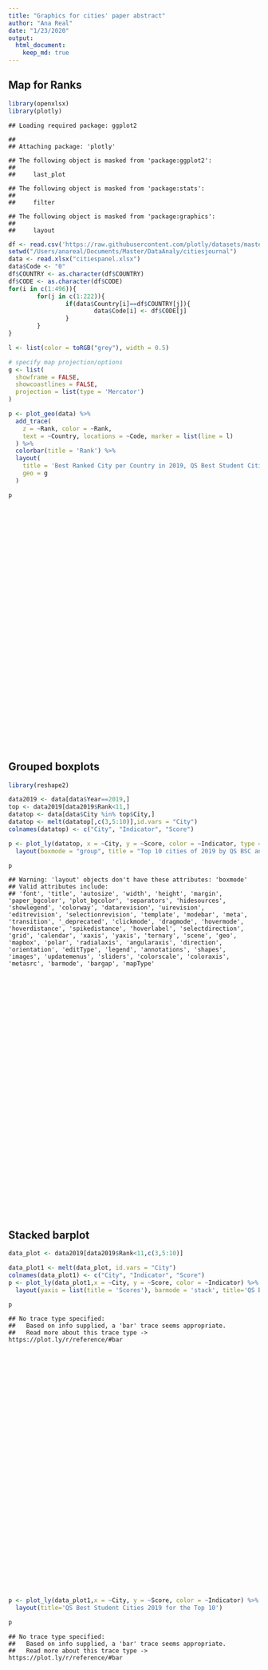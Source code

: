 ```yaml
---
title: "Graphics for cities' paper abstract"
author: "Ana Real"
date: "1/23/2020"
output: 
  html_document:
    keep_md: true
---
```




## Map for Ranks


```r
library(openxlsx)
library(plotly)
```

```
## Loading required package: ggplot2
```

```
## 
## Attaching package: 'plotly'
```

```
## The following object is masked from 'package:ggplot2':
## 
##     last_plot
```

```
## The following object is masked from 'package:stats':
## 
##     filter
```

```
## The following object is masked from 'package:graphics':
## 
##     layout
```

```r
df <- read.csv('https://raw.githubusercontent.com/plotly/datasets/master/2014_world_gdp_with_codes.csv')
setwd("/Users/anareal/Documents/Master/DataAnaly/citiesjournal")
data <- read.xlsx("citiespanel.xlsx")
data$Code <- "0"
df$COUNTRY <- as.character(df$COUNTRY)
df$CODE <- as.character(df$CODE)
for(i in c(1:496)){
        for(j in c(1:222)){
                if(data$Country[i]==df$COUNTRY[j]){
                        data$Code[i] <- df$CODE[j]
                }
        }
}

l <- list(color = toRGB("grey"), width = 0.5)

# specify map projection/options
g <- list(
  showframe = FALSE,
  showcoastlines = FALSE,
  projection = list(type = 'Mercator')
)

p <- plot_geo(data) %>%
  add_trace(
    z = ~Rank, color = ~Rank,
    text = ~Country, locations = ~Code, marker = list(line = l)
  ) %>%
  colorbar(title = 'Rank') %>%
  layout(
    title = 'Best Ranked City per Country in 2019, QS Best Student Cities',
    geo = g
  )

p
```

<!--html_preserve--><div id="htmlwidget-0ff162636f965596164b" style="width:672px;height:480px;" class="plotly html-widget"></div>
<script type="application/json" data-for="htmlwidget-0ff162636f965596164b">{"x":{"visdat":{"6d659eb6640":["function () ","plotlyVisDat"]},"cur_data":"6d659eb6640","attrs":{"6d659eb6640":{"alpha_stroke":1,"sizes":[10,100],"spans":[1,20],"z":{},"color":{},"text":{},"locations":{},"marker":{"line":{"color":"rgba(190,190,190,1)","width":0.5}},"inherit":true}},"layout":{"margin":{"b":40,"l":60,"t":25,"r":10},"mapType":"geo","scene":{"zaxis":{"title":"Rank"}},"geo":{"domain":{"x":[0,1],"y":[0,1]},"showframe":false,"showcoastlines":false,"projection":{"type":"Mercator"}},"hovermode":"closest","showlegend":false,"legend":{"yanchor":"top","y":0.5},"title":"Best Ranked City per Country in 2019, QS Best Student Cities"},"source":"A","config":{"showSendToCloud":false},"data":[{"colorbar":{"title":"Rank","ticklen":2,"len":0.5,"lenmode":"fraction","y":1,"yanchor":"top"},"colorscale":[["0","rgba(68,1,84,1)"],["0.0416666666666667","rgba(70,19,97,1)"],["0.0833333333333333","rgba(72,32,111,1)"],["0.125","rgba(71,45,122,1)"],["0.166666666666667","rgba(68,58,128,1)"],["0.208333333333333","rgba(64,70,135,1)"],["0.25","rgba(60,82,138,1)"],["0.291666666666667","rgba(56,93,140,1)"],["0.333333333333333","rgba(49,104,142,1)"],["0.375","rgba(46,114,142,1)"],["0.416666666666667","rgba(42,123,142,1)"],["0.458333333333333","rgba(38,133,141,1)"],["0.5","rgba(37,144,140,1)"],["0.541666666666667","rgba(33,154,138,1)"],["0.583333333333333","rgba(39,164,133,1)"],["0.625","rgba(47,174,127,1)"],["0.666666666666667","rgba(53,183,121,1)"],["0.708333333333333","rgba(79,191,110,1)"],["0.75","rgba(98,199,98,1)"],["0.791666666666667","rgba(119,207,85,1)"],["0.833333333333333","rgba(147,214,70,1)"],["0.875","rgba(172,220,52,1)"],["0.916666666666667","rgba(199,225,42,1)"],["0.958333333333333","rgba(226,228,40,1)"],["1","rgba(253,231,37,1)"]],"showscale":true,"z":[1,2,3,4,5,6,7,8,9,10,10,11,12,13,15,16,17,18,19,20,21,22,23,24,25,26,27,27,29,29,31,32,33,34,35,35,37,37,39,40,41,41,43,43,45,46,47,48,49,50,51,52,53,54,55,56,57,57,59,60,60,62,63,64,65,66,67,68,68,70,71,72,73,74,74,76,76,78,79,80,81,82,83,84,85,85,87,88,89,89,91,92,93,94,95,95,97,98,99,100,101,102,103,104,105,106,107,108,109,110,111,112,113,114,115,115,115,118,118,120,1,2,3,4,5,6,7,8,9,10,11,12,13,13,15,16,17,18,19,20,21,22,23,24,25,26,27,28,29,30,31,32,33,34,35,36,37,38,39,40,41,42,43,44,45,46,47,48,49,50,51,52,53,54,55,56,57,58,58,60,61,62,63,63,65,66,67,68,69,70,71,72,73,74,75,76,76,78,79,80,81,82,83,84,85,86,87,88,88,90,90,92,92,94,95,96,97,97,99,100,100,1,2,3,4,5,6,7,8,9,10,11,11,13,14,15,16,17,18,19,20,21,22,23,23,25,26,26,28,28,30,31,31,33,34,34,36,37,37,39,39,41,42,43,44,45,46,47,47,49,50,51,52,53,53,55,56,56,58,59,60,61,62,62,64,65,65,67,68,69,70,71,72,73,74,75,76,77,78,78,80,81,81,83,84,85,86,87,88,89,90,91,92,93,94,94,96,97,97,99,100,1,2,3,4,5,6,7,8,9,10,11,12,13,13,13,16,17,18,18,20,21,22,23,24,25,26,27,27,27,30,30,32,33,34,35,36,37,38,39,39,41,42,43,44,45,46,47,48,49,49,49,52,53,54,55,55,57,58,58,60,61,61,63,63,63,66,67,68,69,70,71,72,73,74,74,1,2,3,4,5,6,7,8,9,10,11,12,13,14,15,16,17,18,19,20,21,22,23,24,25,26,26,28,29,29,31,32,32,34,35,36,37,38,39,39,41,42,43,44,45,46,47,48,49,50,1,2,3,4,5,5,7,8,9,10,11,12,13,14,15,15,17,18,18,20,21,21,23,24,24,26,27,28,29,30,31,32,33,33,35,36,37,38,38,38,41,42,43,44,45,46,47,48,49,50],"text":["United Kingdom","Japan","Australia","Germany","Germany","Canada","France","Switzerland","Australia","South Korea","Hong Kong","Canada","United States","Austria","United Kingdom","Canada","Taiwan","Japan","United States","Singapore","Spain","Australia","Australia","Netherlands","United States","Australia","New Zeland","Spain","Malaysia","United Kingdom","Argentina","China","China","Russia","Czech Republic","United States","Ireland","Sweden","United Kingdom","Italy","United States","Australia","Belgium","Hungary","Canada","Denmark","United Kingdom","United Kingdom","United Kingdom","France","Poland","Portugal","Mexico","Chile","Sweden","Finland","United States","United Kingdom","Thailand","Czech Republic","United Arab Emirates","United States","United States","United Kingdom","New Zeland","Russia","United States","Taiwan","Germany","Italy","Turkey","Greece","Russia","France","Spain","United States","Brazil","South Africa","Austria","South Africa","India","Colombia","United Kingdom","Australia","Philippines","India","United States","United Arab Emirates","Turkey","South Korea","Mexico","Russia","United States","United States","Japan","Lithuania","United Kingdom","Peru","China","France","Lebanon","Brazil","United Kingdom","Poland","China","United Kingdom","Egypt","Poland","Indonesia","Latvia","Pakistan","Kazakhstan","India","United States","India","Pakistan","Canada","Ukraine","United Kingdom","Belarus","United Kingdom","Japan","Australia","Canada","France","Germany","Germany","Switzerland","Australia","South Korea","Austria","Hong Kong","United States","Canada","Singapore","United Kingdom","Canada","United States","Japan","Taiwan","Australia","Australia","New Zeland","United Kingdom","Argentina","China","Netherlands","Russia","China","Czech Republic","Spain","Spain","Sweden","Ireland","United States","Italy","Malaysia","United States","Australia","United States","Australia","France","United Kingdom","United Kingdom","Denmark","Canada","United Kingdom","Belgium","Hungary","Portugal","United Kingdom","Mexico","Poland","Thailand","United Kingdom","United Kingdom","Sweden","United States","Germany","United States","United Arab Emirates","United States","Czech Republic","Chile","Norway","Italy","Turkey","United States","New Zeland","Brazil","South Africa","Saudi Arabia","Taiwan","Russia","Finland","Greece","Russia","France","South Africa","United States","Colombia","Turkey","Mexico","Lithuania","Austria","South Korea","Australia","China","Canada","United States","Spain","United Kingdom","Japan","Egypt","Philippines","Russia","United States","France","India","United States","Brazil","Canada","France","United Kingdom","South Korea","Australia","Germany","Japan","United States","Germany","Canada","Hong Kong","Canada","Australia","Singapore","Switzerland","Austria","Japan","United Kingdom","United States","Australia","Taiwan","Australia","Spain","United Kingdom","China","Canada","Czech Republic","New Zeland","United States","China","Ireland","Spain","Italy","United Kingdom","France","Netherlands","Denmark","United States","United Kingdom","Russia","Malaysia","Argentina","United Kingdom","Australia","Belgium","United States","United States","Sweden","Portugal","Australia","Mexico","Poland","Sweden","Norway","United Kingdom","Hungary","United Kingdom","Thailand","Czech Republic","United States","Finland","United States","Chile","Saudi Arabia","United States","Italy","Greece","France","Brazil","Spain","Turkey","Canada","Colombia","New Zeland","Taiwan","Mexico","United Arab Emirates","Australia","Russia","China","Turkey","South Korea","United States","South Africa","India","India","United States","Egypt","Philippines","France","Russia","United States","Russia","Brazil","Findland","Lithuania","Ukraine","France","Peru","China","France","Australia","Japan","Australia","United Kingdom","Singapore","Canada","Hong Kong","Germany","South Korea","Germany","Switzerland","Canada","Canada","United States","Austria","Australia","New Zeland","Australia","United States","Japan","Spain","Taiwan","Sweden","China","Australia","Netherlands","United States","Denmark","Spain","United States","Argentina","United Kingdom","Finland","Australia","United Kingdom","Ireland","Italy","China","Czech Republic","Belgium","United States","Russia","United Kingdom","United States","France","New Zeland","United States","Chile","Mexico","Canada","Portugal","Malaysia","Sweden","Canada","Taiwan","United Kingdom","United States","United States","Norway","Italy","South Korea","Brazil","United Kingdom","Poland","United Kingdom","United Kingdom","United Arab Emirates","Australia","Spain","United States","United States","Czech Republic","France","Mexico","France","Australia","United Kingdom","Australia","Hong Kong","United States","Japan","Canada","Canada","South Korea","Switzerland","Canada","United States","Germany","Singapore","Germany","United States","United States","Spain","Austria","Australia","New Zeland","Australia","Argentina","Taiwan","China","United Kingdom","Denmark","Australia","United Kingdom","United States","Ireland","China","Japan","Sweden","Italy","Netherlands","Australia","Finland","Spain","United States","United States","Russia","Chile","United Kingdom","United States","Belgium","Japan","Czech Republic","Mexico","France","United Kingdom","Singapore","Australia","Australia","Switzerland","Hong Kong","United States","Canada","Germany","Germany","United States","Canada","South Korea","Ireland","Austria","Japan","New Zeland","China","Denmark","United States","Canada","United States","Italy","Spain","Australia","Sweden","Taiwan","United Kingdom","Australia","Spain","United Kingdom","Belgium","Argentina","China","Netherlands","Australia","United States","Australia","Russia","France","United States","Malaysia","United States","Czech Republic","Mexico","Finland","Norway","Chile","Japan"],"locations":["GBR","JPN","AUS","DEU","DEU","CAN","FRA","CHE","AUS","0","HKG","CAN","USA","AUT","GBR","CAN","TWN","JPN","USA","SGP","ESP","AUS","AUS","NLD","USA","AUS","0","ESP","MYS","GBR","ARG","CHN","CHN","RUS","CZE","USA","IRL","SWE","GBR","ITA","USA","AUS","BEL","HUN","CAN","DNK","GBR","GBR","GBR","FRA","POL","PRT","MEX","CHL","SWE","FIN","USA","GBR","THA","CZE","ARE","USA","USA","GBR","0","RUS","USA","TWN","DEU","ITA","TUR","GRC","RUS","FRA","ESP","USA","BRA","ZAF","AUT","ZAF","IND","COL","GBR","AUS","PHL","IND","USA","ARE","TUR","0","MEX","RUS","USA","USA","JPN","LTU","GBR","PER","CHN","FRA","LBN","BRA","GBR","POL","CHN","GBR","EGY","POL","IDN","LVA","PAK","KAZ","IND","USA","IND","PAK","CAN","UKR","GBR","BLR","GBR","JPN","AUS","CAN","FRA","DEU","DEU","CHE","AUS","0","AUT","HKG","USA","CAN","SGP","GBR","CAN","USA","JPN","TWN","AUS","AUS","0","GBR","ARG","CHN","NLD","RUS","CHN","CZE","ESP","ESP","SWE","IRL","USA","ITA","MYS","USA","AUS","USA","AUS","FRA","GBR","GBR","DNK","CAN","GBR","BEL","HUN","PRT","GBR","MEX","POL","THA","GBR","GBR","SWE","USA","DEU","USA","ARE","USA","CZE","CHL","NOR","ITA","TUR","USA","0","BRA","ZAF","SAU","TWN","RUS","FIN","GRC","RUS","FRA","ZAF","USA","COL","TUR","MEX","LTU","AUT","0","AUS","CHN","CAN","USA","ESP","GBR","JPN","EGY","PHL","RUS","USA","FRA","IND","USA","BRA","CAN","FRA","GBR","0","AUS","DEU","JPN","USA","DEU","CAN","HKG","CAN","AUS","SGP","CHE","AUT","JPN","GBR","USA","AUS","TWN","AUS","ESP","GBR","CHN","CAN","CZE","0","USA","CHN","IRL","ESP","ITA","GBR","FRA","NLD","DNK","USA","GBR","RUS","MYS","ARG","GBR","AUS","BEL","USA","USA","SWE","PRT","AUS","MEX","POL","SWE","NOR","GBR","HUN","GBR","THA","CZE","USA","FIN","USA","CHL","SAU","USA","ITA","GRC","FRA","BRA","ESP","TUR","CAN","COL","0","TWN","MEX","ARE","AUS","RUS","CHN","TUR","0","USA","ZAF","IND","IND","USA","EGY","PHL","FRA","RUS","USA","RUS","BRA","0","LTU","UKR","FRA","PER","CHN","FRA","AUS","JPN","AUS","GBR","SGP","CAN","HKG","DEU","0","DEU","CHE","CAN","CAN","USA","AUT","AUS","0","AUS","USA","JPN","ESP","TWN","SWE","CHN","AUS","NLD","USA","DNK","ESP","USA","ARG","GBR","FIN","AUS","GBR","IRL","ITA","CHN","CZE","BEL","USA","RUS","GBR","USA","FRA","0","USA","CHL","MEX","CAN","PRT","MYS","SWE","CAN","TWN","GBR","USA","USA","NOR","ITA","0","BRA","GBR","POL","GBR","GBR","ARE","AUS","ESP","USA","USA","CZE","FRA","MEX","FRA","AUS","GBR","AUS","HKG","USA","JPN","CAN","CAN","0","CHE","CAN","USA","DEU","SGP","DEU","USA","USA","ESP","AUT","AUS","0","AUS","ARG","TWN","CHN","GBR","DNK","AUS","GBR","USA","IRL","CHN","JPN","SWE","ITA","NLD","AUS","FIN","ESP","USA","USA","RUS","CHL","GBR","USA","BEL","JPN","CZE","MEX","FRA","GBR","SGP","AUS","AUS","CHE","HKG","USA","CAN","DEU","DEU","USA","CAN","0","IRL","AUT","JPN","0","CHN","DNK","USA","CAN","USA","ITA","ESP","AUS","SWE","TWN","GBR","AUS","ESP","GBR","BEL","ARG","CHN","NLD","AUS","USA","AUS","RUS","FRA","USA","MYS","USA","CZE","MEX","FIN","NOR","CHL","JPN"],"marker":{"line":{"colorbar":{"title":"","ticklen":2},"cmin":1,"cmax":120,"colorscale":[["0","rgba(68,1,84,1)"],["0.0416666666666667","rgba(70,19,97,1)"],["0.0833333333333333","rgba(72,32,111,1)"],["0.125","rgba(71,45,122,1)"],["0.166666666666667","rgba(68,58,128,1)"],["0.208333333333333","rgba(64,70,135,1)"],["0.25","rgba(60,82,138,1)"],["0.291666666666667","rgba(56,93,140,1)"],["0.333333333333333","rgba(49,104,142,1)"],["0.375","rgba(46,114,142,1)"],["0.416666666666667","rgba(42,123,142,1)"],["0.458333333333333","rgba(38,133,141,1)"],["0.5","rgba(37,144,140,1)"],["0.541666666666667","rgba(33,154,138,1)"],["0.583333333333333","rgba(39,164,133,1)"],["0.625","rgba(47,174,127,1)"],["0.666666666666667","rgba(53,183,121,1)"],["0.708333333333333","rgba(79,191,110,1)"],["0.75","rgba(98,199,98,1)"],["0.791666666666667","rgba(119,207,85,1)"],["0.833333333333333","rgba(147,214,70,1)"],["0.875","rgba(172,220,52,1)"],["0.916666666666667","rgba(199,225,42,1)"],["0.958333333333333","rgba(226,228,40,1)"],["1","rgba(253,231,37,1)"]],"showscale":false,"color":"rgba(190,190,190,1)","width":0.5}},"type":"choropleth","geo":"geo","frame":null}],"highlight":{"on":"plotly_click","persistent":false,"dynamic":false,"selectize":false,"opacityDim":0.2,"selected":{"opacity":1},"debounce":0},"shinyEvents":["plotly_hover","plotly_click","plotly_selected","plotly_relayout","plotly_brushed","plotly_brushing","plotly_clickannotation","plotly_doubleclick","plotly_deselect","plotly_afterplot","plotly_sunburstclick"],"base_url":"https://plot.ly"},"evals":[],"jsHooks":[]}</script><!--/html_preserve-->

## Grouped boxplots


```r
library(reshape2)

data2019 <- data[data$Year==2019,]
top <- data2019[data2019$Rank<11,]
datatop <- data[data$City %in% top$City,]
datatop <- melt(datatop[,c(3,5:10)],id.vars = "City")
colnames(datatop) <- c("City", "Indicator", "Score")

p <- plot_ly(datatop, x = ~City, y = ~Score, color = ~Indicator, type = "box") %>%
  layout(boxmode = "group", title = "Top 10 cities of 2019 by QS BSC and their scores in the last 6 years")

p
```

```
## Warning: 'layout' objects don't have these attributes: 'boxmode'
## Valid attributes include:
## 'font', 'title', 'autosize', 'width', 'height', 'margin', 'paper_bgcolor', 'plot_bgcolor', 'separators', 'hidesources', 'showlegend', 'colorway', 'datarevision', 'uirevision', 'editrevision', 'selectionrevision', 'template', 'modebar', 'meta', 'transition', '_deprecated', 'clickmode', 'dragmode', 'hovermode', 'hoverdistance', 'spikedistance', 'hoverlabel', 'selectdirection', 'grid', 'calendar', 'xaxis', 'yaxis', 'ternary', 'scene', 'geo', 'mapbox', 'polar', 'radialaxis', 'angularaxis', 'direction', 'orientation', 'editType', 'legend', 'annotations', 'shapes', 'images', 'updatemenus', 'sliders', 'colorscale', 'coloraxis', 'metasrc', 'barmode', 'bargap', 'mapType'
```

<!--html_preserve--><div id="htmlwidget-fc80a41e9b844426cbd2" style="width:672px;height:480px;" class="plotly html-widget"></div>
<script type="application/json" data-for="htmlwidget-fc80a41e9b844426cbd2">{"x":{"visdat":{"6d6119adff":["function () ","plotlyVisDat"]},"cur_data":"6d6119adff","attrs":{"6d6119adff":{"x":{},"y":{},"color":{},"alpha_stroke":1,"sizes":[10,100],"spans":[1,20],"type":"box"}},"layout":{"margin":{"b":40,"l":60,"t":25,"r":10},"boxmode":"group","title":"Top 10 cities of 2019 by QS BSC and their scores in the last 6 years","xaxis":{"domain":[0,1],"automargin":true,"title":"City","type":"category","categoryorder":"array","categoryarray":["Berlin","Hong Kong","London","Melbourne","Montreal","Munich","Paris","Seoul","Sydney","Tokyo","Zurich"]},"yaxis":{"domain":[0,1],"automargin":true,"title":"Score"},"hovermode":"closest","showlegend":true},"source":"A","config":{"showSendToCloud":false},"data":[{"fillcolor":"rgba(102,194,165,0.5)","x":["London","Tokyo","Melbourne","Munich","Berlin","Montreal","Paris","Zurich","Sydney","Seoul","Hong Kong","London","Tokyo","Melbourne","Montreal","Paris","Munich","Berlin","Zurich","Sydney","Seoul","Hong Kong","Montreal","Paris","London","Seoul","Melbourne","Berlin","Tokyo","Munich","Hong Kong","Sydney","Zurich","Paris","Melbourne","Tokyo","Sydney","London","Montreal","Hong Kong","Berlin","Seoul","Munich","Zurich","Paris","Melbourne","London","Sydney","Hong Kong","Tokyo","Montreal","Seoul","Zurich","Munich","Berlin","Paris","London","Sydney","Melbourne","Zurich","Hong Kong","Montreal","Munich","Berlin","Seoul","Tokyo"],"y":[100,83,69,54,50,57,81,63,65,95,74,100,84,68,57,93,54,49,63,64,93,72,59,98,100,96,70,50,84,55,74,65,65,96,67,81,63,100,61,72,49,88,53,64,96,69,100,65,74,79,63,87,61,54,49,95,100,86,89,78,94,85,70,69,93,92],"type":"box","name":"Rankings","marker":{"color":"rgba(102,194,165,1)","line":{"color":"rgba(102,194,165,1)"}},"line":{"color":"rgba(102,194,165,1)"},"xaxis":"x","yaxis":"y","frame":null},{"fillcolor":"rgba(252,141,98,0.5)","x":["London","Tokyo","Melbourne","Munich","Berlin","Montreal","Paris","Zurich","Sydney","Seoul","Hong Kong","London","Tokyo","Melbourne","Montreal","Paris","Munich","Berlin","Zurich","Sydney","Seoul","Hong Kong","Montreal","Paris","London","Seoul","Melbourne","Berlin","Tokyo","Munich","Hong Kong","Sydney","Zurich","Paris","Melbourne","Tokyo","Sydney","London","Montreal","Hong Kong","Berlin","Seoul","Munich","Zurich","Paris","Melbourne","London","Sydney","Hong Kong","Tokyo","Montreal","Seoul","Zurich","Munich","Berlin","Paris","London","Sydney","Melbourne","Zurich","Hong Kong","Montreal","Munich","Berlin","Seoul","Tokyo"],"y":[92,59,100,87,79,92,80,84,97,72,80,92,55,100,94,80,74,75,83,97,67,78,93,79,90,63,100,70,48,72,77,95,80,80,100,51,95,91,95,79,75,65,72,83,83,100,93,95,80,55,96,71,82,75,77,86,98,94,100,81,85,91,72,72,72,49],"type":"box","name":"Student.Mix","marker":{"color":"rgba(252,141,98,1)","line":{"color":"rgba(252,141,98,1)"}},"line":{"color":"rgba(252,141,98,1)"},"xaxis":"x","yaxis":"y","frame":null},{"fillcolor":"rgba(141,160,203,0.5)","x":["London","Tokyo","Melbourne","Munich","Berlin","Montreal","Paris","Zurich","Sydney","Seoul","Hong Kong","London","Tokyo","Melbourne","Montreal","Paris","Munich","Berlin","Zurich","Sydney","Seoul","Hong Kong","Montreal","Paris","London","Seoul","Melbourne","Berlin","Tokyo","Munich","Hong Kong","Sydney","Zurich","Paris","Melbourne","Tokyo","Sydney","London","Montreal","Hong Kong","Berlin","Seoul","Munich","Zurich","Paris","Melbourne","London","Sydney","Hong Kong","Tokyo","Montreal","Seoul","Zurich","Munich","Berlin","Paris","London","Sydney","Melbourne","Zurich","Hong Kong","Montreal","Munich","Berlin","Seoul","Tokyo"],"y":[84,100,92,90,89,90,86,96,99,72,80,80,97,91,89,80,89,88,94,95,67,78,94,81,81,73,97,92,98,91,80,100,97,81,92,98,100,83,92,84,92,68,85,96,83,94,71,98,88,95,83,66,95,87,88,84,81,99,85,99,59,79,97,83,55,70],"type":"box","name":"Desirability","marker":{"color":"rgba(141,160,203,1)","line":{"color":"rgba(141,160,203,1)"}},"line":{"color":"rgba(141,160,203,1)"},"xaxis":"x","yaxis":"y","frame":null},{"fillcolor":"rgba(231,138,195,0.5)","x":["London","Tokyo","Melbourne","Munich","Berlin","Montreal","Paris","Zurich","Sydney","Seoul","Hong Kong","London","Tokyo","Melbourne","Montreal","Paris","Munich","Berlin","Zurich","Sydney","Seoul","Hong Kong","Montreal","Paris","London","Seoul","Melbourne","Berlin","Tokyo","Munich","Hong Kong","Sydney","Zurich","Paris","Melbourne","Tokyo","Sydney","London","Montreal","Hong Kong","Berlin","Seoul","Munich","Zurich","Paris","Melbourne","London","Sydney","Hong Kong","Tokyo","Montreal","Seoul","Zurich","Munich","Berlin","Paris","London","Sydney","Melbourne","Zurich","Hong Kong","Montreal","Munich","Berlin","Seoul","Tokyo"],"y":[93,100,88,80,80,78,88,90,86,89,85,93,100,86,80,88,78,80,90,84,92,78,80,88,94,96,86,79,100,80,81,85,85,87,91,100,87,96,75,83,73,92,77,82,96,94,100,94,82,94,78,94,77,71,68,95,95,90,90,84,96,71,72,75,87,91],"type":"box","name":"Employer.Activity","marker":{"color":"rgba(231,138,195,1)","line":{"color":"rgba(231,138,195,1)"}},"line":{"color":"rgba(231,138,195,1)"},"xaxis":"x","yaxis":"y","frame":null},{"fillcolor":"rgba(166,216,84,0.5)","x":["London","Tokyo","Melbourne","Munich","Berlin","Montreal","Paris","Zurich","Sydney","Seoul","Hong Kong","London","Tokyo","Melbourne","Montreal","Paris","Munich","Berlin","Zurich","Sydney","Seoul","Hong Kong","Montreal","Paris","London","Seoul","Melbourne","Berlin","Tokyo","Munich","Hong Kong","Sydney","Zurich","Paris","Melbourne","Tokyo","Sydney","London","Montreal","Hong Kong","Berlin","Seoul","Munich","Zurich","Paris","Melbourne","London","Sydney","Hong Kong","Tokyo","Montreal","Seoul","Zurich","Munich","Berlin","Paris","London","Sydney","Melbourne","Zurich","Hong Kong","Montreal","Munich","Berlin","Seoul","Tokyo"],"y":[22,53,27,62,67,43,41,43,22,41,54,25,54,33,47,38,67,71,42,23,44,53,56,38,18,37,18,73,36,68,47,12,34,62,49,63,44,16,57,57,82,56,81,44,54,40,28,36,63,62,60,54,55,72,74,57,41,38,40,62,69,65,78,83,62,61],"type":"box","name":"Affordability","marker":{"color":"rgba(166,216,84,1)","line":{"color":"rgba(166,216,84,1)"}},"line":{"color":"rgba(166,216,84,1)"},"xaxis":"x","yaxis":"y","frame":null},{"fillcolor":"rgba(255,217,47,0.5)","x":["London","Tokyo","Melbourne","Munich","Berlin","Montreal","Paris","Zurich","Sydney","Seoul","Hong Kong","London","Tokyo","Melbourne","Montreal","Paris","Munich","Berlin","Zurich","Sydney","Seoul","Hong Kong","Montreal","Paris","London","Seoul","Melbourne","Berlin","Tokyo","Munich","Hong Kong","Sydney","Zurich","Paris","Melbourne","Tokyo","Sydney","London","Montreal","Hong Kong","Berlin","Seoul","Munich","Zurich","Paris","Melbourne","London","Sydney","Hong Kong","Tokyo","Montreal","Seoul","Zurich","Munich","Berlin","Paris","London","Sydney","Melbourne","Zurich","Hong Kong","Montreal","Munich","Berlin","Seoul","Tokyo"],"y":[94,85,99,100,98,99,82,80,86,85,81,92,89,98,100,84,99,94,82,90,86,84,97,83,81,94,89,89,84,78,70,65,52,84,94,87,78,87,99,77,92,90,89,67,84,94,87,78,77,87,99,90,67,89,92,84,87,78,94,67,77,99,89,92,90,87],"type":"box","name":"Student.View","marker":{"color":"rgba(255,217,47,1)","line":{"color":"rgba(255,217,47,1)"}},"line":{"color":"rgba(255,217,47,1)"},"xaxis":"x","yaxis":"y","frame":null}],"highlight":{"on":"plotly_click","persistent":false,"dynamic":false,"selectize":false,"opacityDim":0.2,"selected":{"opacity":1},"debounce":0},"shinyEvents":["plotly_hover","plotly_click","plotly_selected","plotly_relayout","plotly_brushed","plotly_brushing","plotly_clickannotation","plotly_doubleclick","plotly_deselect","plotly_afterplot","plotly_sunburstclick"],"base_url":"https://plot.ly"},"evals":[],"jsHooks":[]}</script><!--/html_preserve-->

## Stacked barplot


```r
data_plot <- data2019[data2019$Rank<11,c(3,5:10)]

data_plot1 <- melt(data_plot, id.vars = "City")
colnames(data_plot1) <- c("City", "Indicator", "Score")
p <- plot_ly(data_plot1,x = ~City, y = ~Score, color = ~Indicator) %>%
  layout(yaxis = list(title = 'Scores'), barmode = 'stack', title='QS Best Student Cities 2019 for the Top 10')

p
```

```
## No trace type specified:
##   Based on info supplied, a 'bar' trace seems appropriate.
##   Read more about this trace type -> https://plot.ly/r/reference/#bar
```

<!--html_preserve--><div id="htmlwidget-5deb17a90723db4ae7fd" style="width:672px;height:480px;" class="plotly html-widget"></div>
<script type="application/json" data-for="htmlwidget-5deb17a90723db4ae7fd">{"x":{"visdat":{"6d63de7a03f":["function () ","plotlyVisDat"]},"cur_data":"6d63de7a03f","attrs":{"6d63de7a03f":{"x":{},"y":{},"color":{},"alpha_stroke":1,"sizes":[10,100],"spans":[1,20]}},"layout":{"margin":{"b":40,"l":60,"t":25,"r":10},"yaxis":{"domain":[0,1],"automargin":true,"title":"Scores"},"barmode":"stack","title":"QS Best Student Cities 2019 for the Top 10","xaxis":{"domain":[0,1],"automargin":true,"title":"City","type":"category","categoryorder":"array","categoryarray":["Berlin","Hong Kong","London","Melbourne","Montreal","Munich","Paris","Seoul","Sydney","Tokyo","Zurich"]},"hovermode":"closest","showlegend":true},"source":"A","config":{"showSendToCloud":false},"data":[{"x":["London","Tokyo","Melbourne","Munich","Berlin","Montreal","Paris","Zurich","Sydney","Seoul","Hong Kong"],"y":[100,83,69,54,50,57,81,63,65,95,74],"type":"bar","name":"Rankings","marker":{"color":"rgba(102,194,165,1)","line":{"color":"rgba(102,194,165,1)"}},"textfont":{"color":"rgba(102,194,165,1)"},"error_y":{"color":"rgba(102,194,165,1)"},"error_x":{"color":"rgba(102,194,165,1)"},"xaxis":"x","yaxis":"y","frame":null},{"x":["London","Tokyo","Melbourne","Munich","Berlin","Montreal","Paris","Zurich","Sydney","Seoul","Hong Kong"],"y":[92,59,100,87,79,92,80,84,97,72,80],"type":"bar","name":"Student.Mix","marker":{"color":"rgba(252,141,98,1)","line":{"color":"rgba(252,141,98,1)"}},"textfont":{"color":"rgba(252,141,98,1)"},"error_y":{"color":"rgba(252,141,98,1)"},"error_x":{"color":"rgba(252,141,98,1)"},"xaxis":"x","yaxis":"y","frame":null},{"x":["London","Tokyo","Melbourne","Munich","Berlin","Montreal","Paris","Zurich","Sydney","Seoul","Hong Kong"],"y":[84,100,92,90,89,90,86,96,99,72,80],"type":"bar","name":"Desirability","marker":{"color":"rgba(141,160,203,1)","line":{"color":"rgba(141,160,203,1)"}},"textfont":{"color":"rgba(141,160,203,1)"},"error_y":{"color":"rgba(141,160,203,1)"},"error_x":{"color":"rgba(141,160,203,1)"},"xaxis":"x","yaxis":"y","frame":null},{"x":["London","Tokyo","Melbourne","Munich","Berlin","Montreal","Paris","Zurich","Sydney","Seoul","Hong Kong"],"y":[93,100,88,80,80,78,88,90,86,89,85],"type":"bar","name":"Employer.Activity","marker":{"color":"rgba(231,138,195,1)","line":{"color":"rgba(231,138,195,1)"}},"textfont":{"color":"rgba(231,138,195,1)"},"error_y":{"color":"rgba(231,138,195,1)"},"error_x":{"color":"rgba(231,138,195,1)"},"xaxis":"x","yaxis":"y","frame":null},{"x":["London","Tokyo","Melbourne","Munich","Berlin","Montreal","Paris","Zurich","Sydney","Seoul","Hong Kong"],"y":[22,53,27,62,67,43,41,43,22,41,54],"type":"bar","name":"Affordability","marker":{"color":"rgba(166,216,84,1)","line":{"color":"rgba(166,216,84,1)"}},"textfont":{"color":"rgba(166,216,84,1)"},"error_y":{"color":"rgba(166,216,84,1)"},"error_x":{"color":"rgba(166,216,84,1)"},"xaxis":"x","yaxis":"y","frame":null},{"x":["London","Tokyo","Melbourne","Munich","Berlin","Montreal","Paris","Zurich","Sydney","Seoul","Hong Kong"],"y":[94,85,99,100,98,99,82,80,86,85,81],"type":"bar","name":"Student.View","marker":{"color":"rgba(255,217,47,1)","line":{"color":"rgba(255,217,47,1)"}},"textfont":{"color":"rgba(255,217,47,1)"},"error_y":{"color":"rgba(255,217,47,1)"},"error_x":{"color":"rgba(255,217,47,1)"},"xaxis":"x","yaxis":"y","frame":null}],"highlight":{"on":"plotly_click","persistent":false,"dynamic":false,"selectize":false,"opacityDim":0.2,"selected":{"opacity":1},"debounce":0},"shinyEvents":["plotly_hover","plotly_click","plotly_selected","plotly_relayout","plotly_brushed","plotly_brushing","plotly_clickannotation","plotly_doubleclick","plotly_deselect","plotly_afterplot","plotly_sunburstclick"],"base_url":"https://plot.ly"},"evals":[],"jsHooks":[]}</script><!--/html_preserve-->

```r
p <- plot_ly(data_plot1,x = ~City, y = ~Score, color = ~Indicator) %>%
  layout(title='QS Best Student Cities 2019 for the Top 10')

p
```

```
## No trace type specified:
##   Based on info supplied, a 'bar' trace seems appropriate.
##   Read more about this trace type -> https://plot.ly/r/reference/#bar
```

<!--html_preserve--><div id="htmlwidget-e4d67e68a1b5c0e7e177" style="width:672px;height:480px;" class="plotly html-widget"></div>
<script type="application/json" data-for="htmlwidget-e4d67e68a1b5c0e7e177">{"x":{"visdat":{"6d631c9a7d9":["function () ","plotlyVisDat"]},"cur_data":"6d631c9a7d9","attrs":{"6d631c9a7d9":{"x":{},"y":{},"color":{},"alpha_stroke":1,"sizes":[10,100],"spans":[1,20]}},"layout":{"margin":{"b":40,"l":60,"t":25,"r":10},"title":"QS Best Student Cities 2019 for the Top 10","xaxis":{"domain":[0,1],"automargin":true,"title":"City","type":"category","categoryorder":"array","categoryarray":["Berlin","Hong Kong","London","Melbourne","Montreal","Munich","Paris","Seoul","Sydney","Tokyo","Zurich"]},"yaxis":{"domain":[0,1],"automargin":true,"title":"Score"},"hovermode":"closest","showlegend":true},"source":"A","config":{"showSendToCloud":false},"data":[{"x":["London","Tokyo","Melbourne","Munich","Berlin","Montreal","Paris","Zurich","Sydney","Seoul","Hong Kong"],"y":[100,83,69,54,50,57,81,63,65,95,74],"type":"bar","name":"Rankings","marker":{"color":"rgba(102,194,165,1)","line":{"color":"rgba(102,194,165,1)"}},"textfont":{"color":"rgba(102,194,165,1)"},"error_y":{"color":"rgba(102,194,165,1)"},"error_x":{"color":"rgba(102,194,165,1)"},"xaxis":"x","yaxis":"y","frame":null},{"x":["London","Tokyo","Melbourne","Munich","Berlin","Montreal","Paris","Zurich","Sydney","Seoul","Hong Kong"],"y":[92,59,100,87,79,92,80,84,97,72,80],"type":"bar","name":"Student.Mix","marker":{"color":"rgba(252,141,98,1)","line":{"color":"rgba(252,141,98,1)"}},"textfont":{"color":"rgba(252,141,98,1)"},"error_y":{"color":"rgba(252,141,98,1)"},"error_x":{"color":"rgba(252,141,98,1)"},"xaxis":"x","yaxis":"y","frame":null},{"x":["London","Tokyo","Melbourne","Munich","Berlin","Montreal","Paris","Zurich","Sydney","Seoul","Hong Kong"],"y":[84,100,92,90,89,90,86,96,99,72,80],"type":"bar","name":"Desirability","marker":{"color":"rgba(141,160,203,1)","line":{"color":"rgba(141,160,203,1)"}},"textfont":{"color":"rgba(141,160,203,1)"},"error_y":{"color":"rgba(141,160,203,1)"},"error_x":{"color":"rgba(141,160,203,1)"},"xaxis":"x","yaxis":"y","frame":null},{"x":["London","Tokyo","Melbourne","Munich","Berlin","Montreal","Paris","Zurich","Sydney","Seoul","Hong Kong"],"y":[93,100,88,80,80,78,88,90,86,89,85],"type":"bar","name":"Employer.Activity","marker":{"color":"rgba(231,138,195,1)","line":{"color":"rgba(231,138,195,1)"}},"textfont":{"color":"rgba(231,138,195,1)"},"error_y":{"color":"rgba(231,138,195,1)"},"error_x":{"color":"rgba(231,138,195,1)"},"xaxis":"x","yaxis":"y","frame":null},{"x":["London","Tokyo","Melbourne","Munich","Berlin","Montreal","Paris","Zurich","Sydney","Seoul","Hong Kong"],"y":[22,53,27,62,67,43,41,43,22,41,54],"type":"bar","name":"Affordability","marker":{"color":"rgba(166,216,84,1)","line":{"color":"rgba(166,216,84,1)"}},"textfont":{"color":"rgba(166,216,84,1)"},"error_y":{"color":"rgba(166,216,84,1)"},"error_x":{"color":"rgba(166,216,84,1)"},"xaxis":"x","yaxis":"y","frame":null},{"x":["London","Tokyo","Melbourne","Munich","Berlin","Montreal","Paris","Zurich","Sydney","Seoul","Hong Kong"],"y":[94,85,99,100,98,99,82,80,86,85,81],"type":"bar","name":"Student.View","marker":{"color":"rgba(255,217,47,1)","line":{"color":"rgba(255,217,47,1)"}},"textfont":{"color":"rgba(255,217,47,1)"},"error_y":{"color":"rgba(255,217,47,1)"},"error_x":{"color":"rgba(255,217,47,1)"},"xaxis":"x","yaxis":"y","frame":null}],"highlight":{"on":"plotly_click","persistent":false,"dynamic":false,"selectize":false,"opacityDim":0.2,"selected":{"opacity":1},"debounce":0},"shinyEvents":["plotly_hover","plotly_click","plotly_selected","plotly_relayout","plotly_brushed","plotly_brushing","plotly_clickannotation","plotly_doubleclick","plotly_deselect","plotly_afterplot","plotly_sunburstclick"],"base_url":"https://plot.ly"},"evals":[],"jsHooks":[]}</script><!--/html_preserve-->
